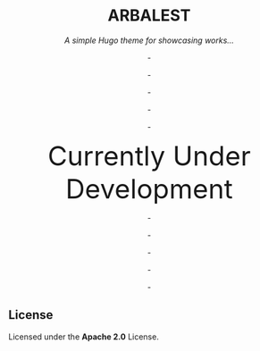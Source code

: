 <h1 align=center>ARBALEST</h1>

*<p align=center>A simple Hugo theme for showcasing works…</p>*
<p align=center>-</p>
<p align=center>-</p>
<p align=center>-</p>
<p align=center>-</p>
<p align=center>-</p>
<p align=center> <font size=20px>Currently Under Development</font></p>
<p align=center>-</p>
<p align=center>-</p>
<p align=center>-</p>
<p align=center>-</p>
<p align=center>-</p>

## License

Licensed under the **Apache 2.0** License.